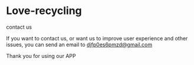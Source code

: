 # Love-recycling

contact us

If you want to contact us, or want us to improve user experience and other issues, you can send an email to djfp0es6pmzd@gmail.com

Thank you for using our APP
